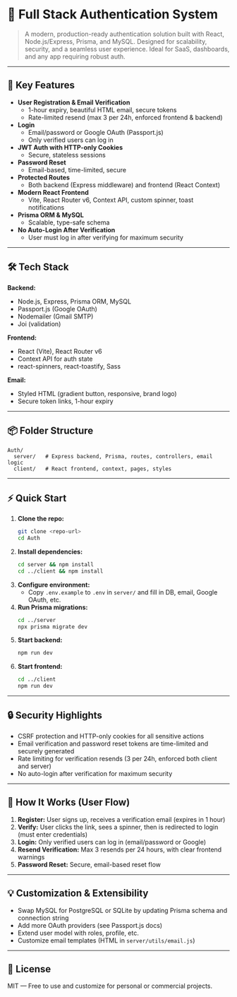 # 🔐 Full Stack Authentication System

> A modern, production-ready authentication solution built with React, Node.js/Express, Prisma, and MySQL. Designed for scalability, security, and a seamless user experience. Ideal for SaaS, dashboards, and any app requiring robust auth.

---

## 🚀 Key Features

- **User Registration & Email Verification**
  - 1-hour expiry, beautiful HTML email, secure tokens
  - Rate-limited resend (max 3 per 24h, enforced frontend & backend)
- **Login**
  - Email/password or Google OAuth (Passport.js)
  - Only verified users can log in
- **JWT Auth with HTTP-only Cookies**
  - Secure, stateless sessions
- **Password Reset**
  - Email-based, time-limited, secure
- **Protected Routes**
  - Both backend (Express middleware) and frontend (React Context)
- **Modern React Frontend**
  - Vite, React Router v6, Context API, custom spinner, toast notifications
- **Prisma ORM & MySQL**
  - Scalable, type-safe schema
- **No Auto-Login After Verification**
  - User must log in after verifying for maximum security

---

## 🛠️ Tech Stack

**Backend:**

- Node.js, Express, Prisma ORM, MySQL
- Passport.js (Google OAuth)
- Nodemailer (Gmail SMTP)
- Joi (validation)

**Frontend:**

- React (Vite), React Router v6
- Context API for auth state
- react-spinners, react-toastify, Sass

**Email:**

- Styled HTML (gradient button, responsive, brand logo)
- Secure token links, 1-hour expiry

---

## 📦 Folder Structure

```
Auth/
  server/   # Express backend, Prisma, routes, controllers, email logic
  client/   # React frontend, context, pages, styles
```

---

## ⚡ Quick Start

1. **Clone the repo:**
   ```bash
   git clone <repo-url>
   cd Auth
   ```
2. **Install dependencies:**
   ```bash
   cd server && npm install
   cd ../client && npm install
   ```
3. **Configure environment:**
   - Copy `.env.example` to `.env` in `server/` and fill in DB, email, Google OAuth, etc.
4. **Run Prisma migrations:**
   ```bash
   cd ../server
   npx prisma migrate dev
   ```
5. **Start backend:**
   ```bash
   npm run dev
   ```
6. **Start frontend:**
   ```bash
   cd ../client
   npm run dev
   ```

---

## 🔒 Security Highlights

- CSRF protection and HTTP-only cookies for all sensitive actions
- Email verification and password reset tokens are time-limited and securely generated
- Rate limiting for verification resends (3 per 24h, enforced both client and server)
- No auto-login after verification for maximum security

---

## 📝 How It Works (User Flow)

1. **Register:** User signs up, receives a verification email (expires in 1 hour)
2. **Verify:** User clicks the link, sees a spinner, then is redirected to login (must enter credentials)
3. **Login:** Only verified users can log in (email/password or Google)
4. **Resend Verification:** Max 3 resends per 24 hours, with clear frontend warnings
5. **Password Reset:** Secure, email-based reset flow

---

## 💡 Customization & Extensibility

- Swap MySQL for PostgreSQL or SQLite by updating Prisma schema and connection string
- Add more OAuth providers (see Passport.js docs)
- Extend user model with roles, profile, etc.
- Customize email templates (HTML in `server/utils/email.js`)

---

## 📄 License

MIT — Free to use and customize for personal or commercial projects.
